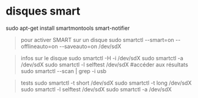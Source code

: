 # disques smart

sudo apt-get install smartmontools smart-notifier

> pour activer SMART sur un disque
sudo smartctl --smart=on --offlineauto=on --saveauto=on /dev/sdX

> infos sur le disque
sudo smartctl -H -i /dev/sdX
sudo smartctl -a /dev/sdX
sudo smartctl -l selftest /dev/sdX     #accéder aux résultats
sudo smartctl --scan | grep -i usb

> tests
sudo smartctl -t short /dev/sdX
sudo smartctl -t long /dev/sdX
sudo smartctl -l selftest /dev/sdX
sudo smartctl -a /dev/sdX
